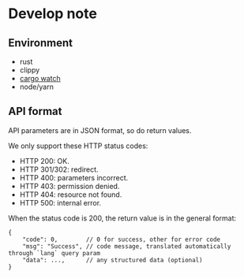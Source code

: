 # Develop note

## Environment

- rust
- clippy
- [cargo watch](https://github.com/watchexec/cargo-watch)
- node/yarn

## API format

API parameters are in JSON format, so do return values.

We only support these HTTP status codes:
- HTTP 200: OK.
- HTTP 301/302: redirect.
- HTTP 400: parameters incorrect.
- HTTP 403: permission denied.
- HTTP 404: resource not found.
- HTTP 500: internal error.

When the status code is 200, the return value is in the general format:
```
{
    "code": 0,        // 0 for success, other for error code
    "msg": "Success", // code message, translated automatically through `lang` query param
    "data": ...,      // any structured data (optional)
}
```
